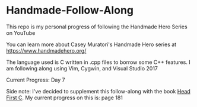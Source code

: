 # Handmade-Follow-Along
This repo is my personal progress of following the Handmade Hero Series on YouTube

You can learn more about Casey Muratori's Handmade Hero series at https://www.handmadehero.org/

The language used is C written in .cpp files to borrow some C++ features. I am following along using Vim, Cygwin, and Visual Studio 2017

Current Progress: Day 7

Side note: I've decided to supplement this follow-along with the book [Head First C](https://www.amazon.com/Head-First-C-Brain-Friendly-Guide/dp/1449399916).
My current progress on this is: page 181